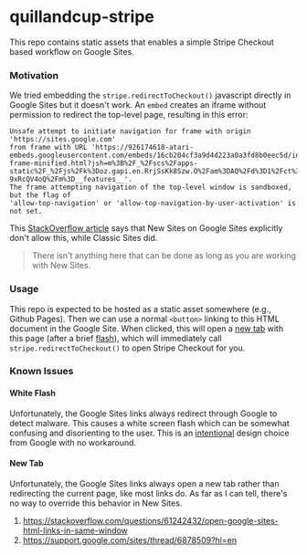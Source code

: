 # quillandcup-stripe

This repo contains static assets that enables a simple Stripe Checkout based
workflow on Google Sites.

### Motivation

We tried embedding the `stripe.redirectToCheckout()` javascript directly in Google Sites
but it doesn't work. An `embed` creates an iframe without permission to redirect the
top-level page, resulting in this error:

```
Unsafe attempt to initiate navigation for frame with origin 'https://sites.google.com'
from frame with URL 'https://926174618-atari-embeds.googleusercontent.com/embeds/16cb204cf3a9d4d223a0a3fd8b0eec5d/inner-frame-minified.html?jsh=m%3B%2F_%2Fscs%2Fapps-static%2F_%2Fjs%2Fk%3Doz.gapi.en.RrjSsKk8Szw.O%2Fam%3DAQ%2Fd%3D1%2Fct%3Dzgms%2Frs%3DAGLTcCPwd_oodKkRT_hYRO1I-9xRcQV4oQ%2Fm%3D__features__'.
The frame attempting navigation of the top-level window is sandboxed, but the flag of
'allow-top-navigation' or 'allow-top-navigation-by-user-activation' is not set.
```

This [StackOverflow article](https://stackoverflow.com/questions/59823605/form-redirecting-in-new-google-sites)
says that New Sites on Google Sites explicitly don't allow this, while Classic Sites did.

> There isn't anything here that can be done as long as you are working with New Sites.

### Usage

This repo is expected to be hosted as a static asset somewhere (e.g., Github Pages).
Then we can use a normal `<button>` linking to this HTML document in the Google Site.
When clicked, this will open a [new tab](#new-tab) with this page (after a brief 
[flash](#white-flash)), which will immediately call `stripe.redirectToCheckout()` to
open Stripe Checkout for you.

### Known Issues

#### White Flash

Unfortunately, the Google Sites links always redirect through Google to detect malware.
This causes a white screen flash which can be somewhat confusing and disorienting to
the user. This is an [intentional](https://support.google.com/sites/thread/3085407?hl=en)
design choice from Google with no workaround.

#### New Tab

Unfortunately, the Google Sites links always open a new tab rather than redirecting the
current page, like most links do. As far as I can tell, there's no way to override this
behavior in New Sites.

1. https://stackoverflow.com/questions/61242432/open-google-sites-html-links-in-same-window
2. https://support.google.com/sites/thread/6878509?hl=en

